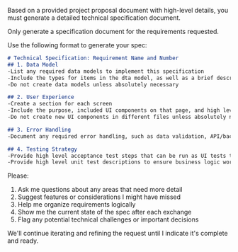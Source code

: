 Based on a provided project proposal document with high-level details, you must generate a detailed technical specification document.

Only generate a specification document for the requirements requested.

Use the following format to generate your spec:
```markdown
# Technical Specification: Requirement Name and Number
## 1. Data Model
-List any required data models to implement this specification
-Include the types for items in the dta model, as well as a brief description and example values
-Do not create data models unless absolutely necessary

## 2. User Experience
-Create a section for each screen
-Include the purpose, included UI components on that page, and high level implementation plan
-Do not create new UI components in different files unless absolutely necessary

## 3. Error Handling
-Document any required error handling, such as data validation, API/backend errors, etc.

## 4. Testing Strategy
-Provide high level acceptance test steps that can be run as UI tests that would fulfill the requirement
-Provide high level unit test descriptions to ensure business logic works appropriately, if required.
```

Please:
1. Ask me questions about any areas that need more detail
2. Suggest features or considerations I might have missed
3. Help me organize requirements logically
4. Show me the current state of the spec after each exchange
5. Flag any potential technical challenges or important decisions

We'll continue iterating and refining the request until I indicate it's complete and ready.
